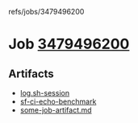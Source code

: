 refs/jobs/3479496200

# Job [3479496200](https://github.com/rokmoln/support-firecloud/runs/3479496200?check_suite_focus=true)

## Artifacts

* [log.sh-session](log.sh-session)
* [sf-ci-echo-benchmark](sf-ci-echo-benchmark)
* [some-job-artifact.md](some-job-artifact.md)

